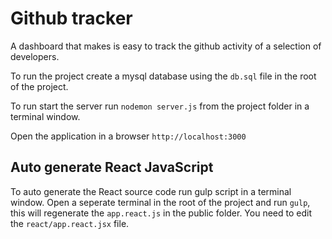 # Github tracker

A dashboard that makes is easy to track the github activity of a selection of developers.

To run the project create a mysql database using the `db.sql` file in the root of the project.

To run start the server run `nodemon server.js` from the project folder in a terminal window.

Open the application in a browser `http://localhost:3000`

## Auto generate React JavaScript

To auto generate the React source code run gulp script in a terminal window. Open a seperate terminal in the root of the project and run `gulp`, this will regenerate the `app.react.js` in the public folder. You need to edit the `react/app.react.jsx` file.
